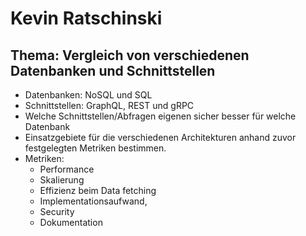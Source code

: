 # Kevin Ratschinski

## Thema: Vergleich von verschiedenen Datenbanken und Schnittstellen

+ Datenbanken: NoSQL und SQL
+ Schnittstellen: GraphQL, REST und gRPC
+ Welche Schnittstellen/Abfragen eigenen sicher besser für welche Datenbank
+ Einsatzgebiete für die verschiedenen Architekturen anhand zuvor festgelegten Metriken bestimmen.
+ Metriken:
    + Performance
    + Skalierung
    + Effizienz beim Data fetching
    + Implementationsaufwand,
    + Security
    + Dokumentation